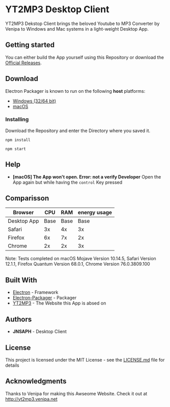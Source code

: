 # YT2MP3 Desktop Client
 
YT2MP3 Dekstop Client brings the beloved Youtube to MP3 Converter by Venipa to Windows and Mac systems in a light-weight Desktop App.

## Getting started
You can either build the App yourself using this Repository or download the [Official Releases](https://github.com/JonasAlpha/YT2MP3-Desktop/releases).

## Download

Electron Packager is known to run on the following **host** platforms:

* [Windows (32/64 bit)](https://github.com/JonasAlpha/YT2MP3-Desktop/releases/download/V0.1/YT2MP3.Desktop-win32-x64.zip)
* [macOS](https://github.com/JonasAlpha/YT2MP3-Desktop/releases/download/V0.1/YT2MP3.Desktop-macOS.zip)

### Installing
Download the Repository and enter the Directory where you saved it.
```
npm install
```
```
npm start
```

## Help
* **[macOS] The App won't open. Error: not a verify Developer** Open the App again but while having the `control` Key pressed 

## Comparisson
| Browser | CPU | RAM | energy usage |
| --- | --- | --- | --- |
| Desktop App | Base | Base | Base |
| Safari | 3x | 4x | 3x |
| Firefox | 6x | 7x | 2x |
| Chrome | 2x | 2x | 3x |

Note: Tests completed on macOS Mojave Version 10.14.5, Safari Version 12.1.1, Firefox Quantum Version 68.0.1, Chrome Version 76.0.3809.100

## Built With

* [Electron](http://electronjs.org) - Framework
* [Electron-Packager](https://www.npmjs.com/package/electron-packager) - Packager
* [YT2MP3](http://yt2mp3.venipa.net) - The Website this App is absed on

## Authors

* **JNSAPH** - Desktop Client

## License

This project is licensed under the MIT License - see the [LICENSE.md](LICENSE.md) file for details

## Acknowledgments

Thanks to Venipa for making this Awseome Website. Check it out at http://yt2mp3.venipa.net
